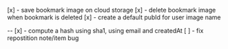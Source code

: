 [x] - save bookmark image on cloud storage
[x] - delete bookmark image when bookmark is deleted
[x] - create a default pubId for user image name

-- [x] - compute a hash using sha1, using email and createdAt
[ ] - fix repostition note/item bug
